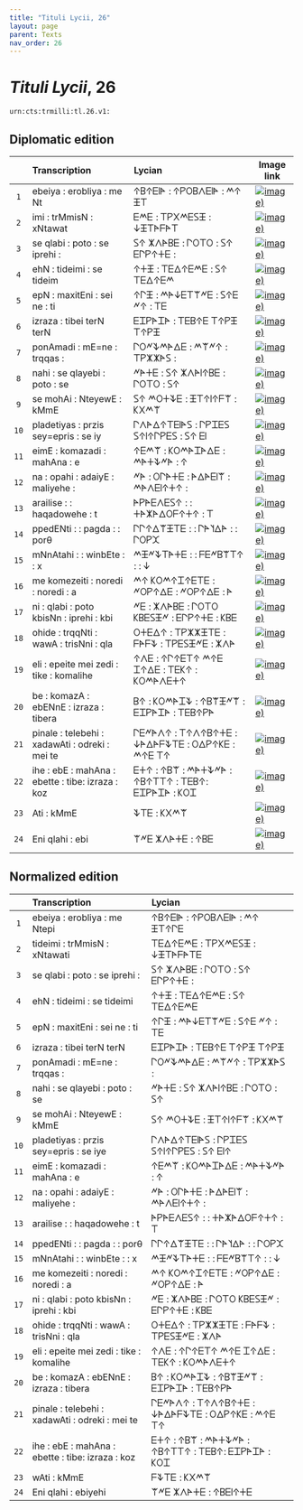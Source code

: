 ```yaml
---
title: "Tituli Lycii, 26"
layout: page
parent: Texts
nav_order: 26
---
```




# *Tituli Lycii*, 26




`urn:cts:trmilli:tl.26.v1:`

## Diplomatic edition

|  | Transcription | Lycian | Image link |
| :---: | :------ | :------ | --- |
| `1` | ebeiya : erobliya : me Nt | 𐊁𐊂𐊁𐊆𐊊𐊀 : 𐊁𐊕𐊒𐊂𐊍𐊆𐊊𐊀 : 𐊎𐊁 𐊑𐊗 |[![image)](http://www.homermultitext.org/iipsrv?IIIF=/project/homer/pyramidal/deepzoom/lycian/hc/v1/2007.02.0079.tif/pct:0.0,1.068,98.27,7.161/100,/0/default.jpg)](http://www.homermultitext.org/ict2/?urn=urn:cite2:lycian:hc.v1:2007.02.0079@0.000,0.01068,0.9827,0.07161) |
| `2` | imi : trMmisN : xNtawat | 𐊆𐊎𐊆 : 𐊗𐊕𐊐𐊎𐊆𐊖𐊑 : 𐊜𐊑𐊗𐊀𐊇𐊀𐊗 |[![image)](http://www.homermultitext.org/iipsrv?IIIF=/project/homer/pyramidal/deepzoom/lycian/hc/v1/2007.02.0079.tif/pct:0.062,6.219,97.71,4.962/100,/0/default.jpg)](http://www.homermultitext.org/ict2/?urn=urn:cite2:lycian:hc.v1:2007.02.0079@0.0006196,0.06219,0.9771,0.04962) |
| `3` | se qlabi : poto : se iprehi : | 𐊖𐊁 𐊌𐊍𐊀𐊂𐊆 : 𐊓𐊒𐊗𐊒 : 𐊖𐊁 𐊆𐊓𐊕𐊁𐊛𐊆 : |[![image)](http://www.homermultitext.org/iipsrv?IIIF=/project/homer/pyramidal/deepzoom/lycian/hc/v1/2007.02.0079.tif/pct:0.0,9.925,97.71,4.962/100,/0/default.jpg)](http://www.homermultitext.org/ict2/?urn=urn:cite2:lycian:hc.v1:2007.02.0079@0.000,0.09925,0.9771,0.04962) |
| `4` | ehN : tideimi : se tideim | 𐊁𐊛𐊑 : 𐊗𐊆𐊅𐊁𐊆𐊎𐊆 : 𐊖𐊁 𐊗𐊆𐊅𐊁𐊆𐊎 |[![image)](http://www.homermultitext.org/iipsrv?IIIF=/project/homer/pyramidal/deepzoom/lycian/hc/v1/2007.02.0079.tif/pct:0.062,12.63,97.83,6.595/100,/0/default.jpg)](http://www.homermultitext.org/ict2/?urn=urn:cite2:lycian:hc.v1:2007.02.0079@0.0006196,0.1263,0.9783,0.06595) |
| `5` | epN : maxitEni : sei ne : ti | 𐊁𐊓𐊑 : 𐊎𐊀𐊜𐊆𐊗𐊚𐊏𐊆 : 𐊖𐊁𐊆 𐊏𐊁 : 𐊗𐊆 |[![image)](http://www.homermultitext.org/iipsrv?IIIF=/project/homer/pyramidal/deepzoom/lycian/hc/v1/2007.02.0079.tif/pct:0.0,17.46,97.83,6.595/100,/0/default.jpg)](http://www.homermultitext.org/ict2/?urn=urn:cite2:lycian:hc.v1:2007.02.0079@0.000,0.1746,0.9783,0.06595) |
| `6` | izraza : tibei terN terN | 𐊆𐊈𐊕𐊀𐊈𐊀 : 𐊗𐊆𐊂𐊁𐊆 𐊗𐊁𐊕𐊑 𐊗𐊁𐊕𐊑 |[![image)](http://www.homermultitext.org/iipsrv?IIIF=/project/homer/pyramidal/deepzoom/lycian/hc/v1/2007.02.0079.tif/pct:0.124,19.35,97.65,7.977/100,/0/default.jpg)](http://www.homermultitext.org/ict2/?urn=urn:cite2:lycian:hc.v1:2007.02.0079@0.001239,0.1935,0.9765,0.07977) |
| `7` | ponAmadi : mE=ne : trqqas : | 𐊓𐊒𐊏𐊙𐊎𐊀𐊅𐊆 : 𐊎𐊚𐊏𐊁 : 𐊗𐊕𐊌𐊌𐊀𐊖 : |[![image)](http://www.homermultitext.org/iipsrv?IIIF=/project/homer/pyramidal/deepzoom/lycian/hc/v1/2007.02.0079.tif/pct:0.062,23.05,97.65,7.977/100,/0/default.jpg)](http://www.homermultitext.org/ict2/?urn=urn:cite2:lycian:hc.v1:2007.02.0079@0.0006196,0.2305,0.9765,0.07977) |
| `8` | nahi : se qlayebi : poto : se | 𐊏𐊀𐊛𐊆 : 𐊖𐊁 𐊌𐊍𐊀𐊊𐊁𐊂𐊆 : 𐊓𐊒𐊗𐊒 : 𐊖𐊁 |[![image)](http://www.homermultitext.org/iipsrv?IIIF=/project/homer/pyramidal/deepzoom/lycian/hc/v1/2007.02.0079.tif/pct:0.0,28.02,97.65,7.977/100,/0/default.jpg)](http://www.homermultitext.org/ict2/?urn=urn:cite2:lycian:hc.v1:2007.02.0079@0.000,0.2802,0.9765,0.07977) |
| `9` | se mohAi : NteyewE : kMmE | 𐊖𐊁 𐊎𐊒𐊛𐊙𐊆 : 𐊑𐊗𐊁𐊊𐊁𐊇𐊚 : 𐊋𐊐𐊎𐊚 |[![image)](http://www.homermultitext.org/iipsrv?IIIF=/project/homer/pyramidal/deepzoom/lycian/hc/v1/2007.02.0079.tif/pct:0.0,32.22,97.65,7.977/100,/0/default.jpg)](http://www.homermultitext.org/ict2/?urn=urn:cite2:lycian:hc.v1:2007.02.0079@0.000,0.3222,0.9765,0.07977) |
| `10` | pladetiyas : przis sey=epris : se iy | 𐊓𐊍𐊀𐊅𐊁𐊗𐊆𐊊𐊀𐊖 : 𐊓𐊕𐊈𐊆𐊖 𐊖𐊁𐊊𐊁𐊓𐊕𐊆𐊖 : 𐊖𐊁 𐊆𐊊 |[![image)](http://www.homermultitext.org/iipsrv?IIIF=/project/homer/pyramidal/deepzoom/lycian/hc/v1/2007.02.0079.tif/pct:0.0,35.36,97.65,7.977/100,/0/default.jpg)](http://www.homermultitext.org/ict2/?urn=urn:cite2:lycian:hc.v1:2007.02.0079@0.000,0.3536,0.9765,0.07977) |
| `11` | eimE : komazadi : mahAna : e | 𐊁𐊆𐊎𐊚 : 𐊋𐊒𐊎𐊀𐊈𐊀𐊅𐊆 : 𐊎𐊀𐊛𐊙𐊏𐊀 : 𐊁 |[![image)](http://www.homermultitext.org/iipsrv?IIIF=/project/homer/pyramidal/deepzoom/lycian/hc/v1/2007.02.0079.tif/pct:0.0,38.82,97.65,7.977/100,/0/default.jpg)](http://www.homermultitext.org/ict2/?urn=urn:cite2:lycian:hc.v1:2007.02.0079@0.000,0.3882,0.9765,0.07977) |
| `12` | na : opahi : adaiyE : maliyehe : | 𐊏𐊀 : 𐊒𐊓𐊀𐊛𐊆 : 𐊀𐊅𐊀𐊆𐊊𐊚 : 𐊎𐊀𐊍𐊆𐊊𐊁𐊛𐊁 : |[![image)](http://www.homermultitext.org/iipsrv?IIIF=/project/homer/pyramidal/deepzoom/lycian/hc/v1/2007.02.0079.tif/pct:0.0,43.47,97.65,7.977/100,/0/default.jpg)](http://www.homermultitext.org/ict2/?urn=urn:cite2:lycian:hc.v1:2007.02.0079@0.000,0.4347,0.9765,0.07977) |
| `13` | arailise : : haqadowehe : t | 𐊀𐊕𐊀𐊆𐊍𐊆𐊖𐊁 : : 𐊛𐊀𐊌𐊀𐊅𐊒𐊇𐊁𐊛𐊁 : 𐊗 |[![image)](http://www.homermultitext.org/iipsrv?IIIF=/project/homer/pyramidal/deepzoom/lycian/hc/v1/2007.02.0079.tif/pct:0.062,46.98,97.65,7.977/100,/0/default.jpg)](http://www.homermultitext.org/ict2/?urn=urn:cite2:lycian:hc.v1:2007.02.0079@0.0006196,0.4698,0.9765,0.07977) |
| `14` | ppedENti : : pagda : : porθ | 𐊓𐊓𐊁𐊅𐊚𐊑𐊗𐊆 : : 𐊓𐊀𐊄𐊅𐊀 : : 𐊓𐊒𐊕𐊉 |[![image)](http://www.homermultitext.org/iipsrv?IIIF=/project/homer/pyramidal/deepzoom/lycian/hc/v1/2007.02.0079.tif/pct:0.0,50.57,97.65,7.977/100,/0/default.jpg)](http://www.homermultitext.org/ict2/?urn=urn:cite2:lycian:hc.v1:2007.02.0079@0.000,0.5057,0.9765,0.07977) |
| `15` | mNnAtahi : : winbEte : : x | 𐊎𐊑𐊏𐊙𐊗𐊀𐊛𐊆 : : 𐊇𐊆𐊏𐊂𐊚𐊗𐊁 : : 𐊜 |[![image)](http://www.homermultitext.org/iipsrv?IIIF=/project/homer/pyramidal/deepzoom/lycian/hc/v1/2007.02.0079.tif/pct:0.0,53.52,97.65,7.977/100,/0/default.jpg)](http://www.homermultitext.org/ict2/?urn=urn:cite2:lycian:hc.v1:2007.02.0079@0.000,0.5352,0.9765,0.07977) |
| `16` | me komezeiti : noredi : noredi : a | 𐊎𐊁 𐊋𐊒𐊎𐊁𐊈𐊁𐊆𐊗𐊆 : 𐊏𐊒𐊕𐊁𐊅𐊆 : 𐊏𐊒𐊕𐊁𐊅𐊆 : 𐊀 |[![image)](http://www.homermultitext.org/iipsrv?IIIF=/project/homer/pyramidal/deepzoom/lycian/hc/v1/2007.02.0079.tif/pct:0.0,57.22,97.65,7.977/100,/0/default.jpg)](http://www.homermultitext.org/ict2/?urn=urn:cite2:lycian:hc.v1:2007.02.0079@0.000,0.5722,0.9765,0.07977) |
| `17` | ni : qlabi : poto kbisNn : iprehi : kbi | 𐊏𐊆 : 𐊌𐊍𐊀𐊂𐊆 : 𐊓𐊒𐊗𐊒 𐊋𐊂𐊆𐊖𐊑𐊏 : 𐊆𐊓𐊕𐊁𐊛𐊆 : 𐊋𐊂𐊆 |[![image)](http://www.homermultitext.org/iipsrv?IIIF=/project/homer/pyramidal/deepzoom/lycian/hc/v1/2007.02.0079.tif/pct:0.0,61.06,97.65,7.977/100,/0/default.jpg)](http://www.homermultitext.org/ict2/?urn=urn:cite2:lycian:hc.v1:2007.02.0079@0.000,0.6106,0.9765,0.07977) |
| `18` | ohide : trqqNti : wawA : trisNni : qla | 𐊒𐊛𐊆𐊅𐊁 : 𐊗𐊕𐊌𐊌𐊑𐊗𐊆 : 𐊇𐊀𐊇𐊙 : 𐊗𐊕𐊆𐊖𐊑𐊏𐊆 : 𐊌𐊍𐊀 |[![image)](http://www.homermultitext.org/iipsrv?IIIF=/project/homer/pyramidal/deepzoom/lycian/hc/v1/2007.02.0079.tif/pct:0.0,65.83,97.65,7.977/100,/0/default.jpg)](http://www.homermultitext.org/ict2/?urn=urn:cite2:lycian:hc.v1:2007.02.0079@0.000,0.6583,0.9765,0.07977) |
| `19` | eli : epeite mei zedi : tike : komalihe | 𐊁𐊍𐊆 : 𐊁𐊓𐊁𐊆𐊗𐊁 𐊎𐊁𐊆 𐊈𐊁𐊅𐊆 : 𐊗𐊆𐊋𐊁 : 𐊋𐊒𐊎𐊀𐊍𐊆𐊛𐊁 |[![image)](http://www.homermultitext.org/iipsrv?IIIF=/project/homer/pyramidal/deepzoom/lycian/hc/v1/2007.02.0079.tif/pct:0.062,70.48,97.65,7.977/100,/0/default.jpg)](http://www.homermultitext.org/ict2/?urn=urn:cite2:lycian:hc.v1:2007.02.0079@0.0006196,0.7048,0.9765,0.07977) |
| `20` | be : komazA : ebENnE : izraza : tibera | 𐊂𐊁 : 𐊋𐊒𐊎𐊀𐊈𐊙 : 𐊁𐊂𐊚𐊑𐊏𐊚 : 𐊆𐊈𐊕𐊀𐊈𐊀 : 𐊗𐊆𐊂𐊁𐊕𐊀 |[![image)](http://www.homermultitext.org/iipsrv?IIIF=/project/homer/pyramidal/deepzoom/lycian/hc/v1/2007.02.0079.tif/pct:0.0,72.55,97.65,7.977/100,/0/default.jpg)](http://www.homermultitext.org/ict2/?urn=urn:cite2:lycian:hc.v1:2007.02.0079@0.000,0.7255,0.9765,0.07977) |
| `21` | pinale : telebehi : xadawAti : odreki : mei te | 𐊓𐊆𐊏𐊀𐊍𐊁 : 𐊗𐊁𐊍𐊁𐊂𐊁𐊛𐊆 : 𐊜𐊀𐊅𐊀𐊇𐊙𐊗𐊆 : 𐊒𐊅𐊕𐊁𐊋𐊆 : 𐊎𐊁𐊆 𐊗𐊁 |[![image)](http://www.homermultitext.org/iipsrv?IIIF=/project/homer/pyramidal/deepzoom/lycian/hc/v1/2007.02.0079.tif/pct:0.0,76.76,97.65,7.977/100,/0/default.jpg)](http://www.homermultitext.org/ict2/?urn=urn:cite2:lycian:hc.v1:2007.02.0079@0.000,0.7676,0.9765,0.07977) |
| `22` | ihe : ebE : mahAna : ebette : tibe: izraza : koz | 𐊆𐊛𐊁 : 𐊁𐊂𐊚 : 𐊎𐊀𐊛𐊙𐊏𐊀 : 𐊁𐊂𐊁𐊗𐊗𐊁 : 𐊗𐊆𐊂𐊁: 𐊆𐊈𐊕𐊀𐊈𐊀 : 𐊋𐊒𐊈 |[![image)](http://www.homermultitext.org/iipsrv?IIIF=/project/homer/pyramidal/deepzoom/lycian/hc/v1/2007.02.0079.tif/pct:0.867,81.34,97.65,7.977/100,/0/default.jpg)](http://www.homermultitext.org/ict2/?urn=urn:cite2:lycian:hc.v1:2007.02.0079@0.008674,0.8134,0.9765,0.07977) |
| `23` | Ati : kMmE | 𐊙𐊗𐊆 : 𐊋𐊐𐊎𐊚 |[![image)](http://www.homermultitext.org/iipsrv?IIIF=/project/homer/pyramidal/deepzoom/lycian/hc/v1/2007.02.0079.tif/pct:0.991,85.43,97.65,7.977/100,/0/default.jpg)](http://www.homermultitext.org/ict2/?urn=urn:cite2:lycian:hc.v1:2007.02.0079@0.009913,0.8543,0.9765,0.07977) |
| `24` | Eni qlahi : ebi | 𐊚𐊏𐊆 𐊌𐊍𐊀𐊛𐊆 : 𐊁𐊂𐊆 |[![image)](http://www.homermultitext.org/iipsrv?IIIF=/project/homer/pyramidal/deepzoom/lycian/hc/v1/2007.02.0079.tif/pct:1.115,91.14,97.65,7.977/100,/0/default.jpg)](http://www.homermultitext.org/ict2/?urn=urn:cite2:lycian:hc.v1:2007.02.0079@0.01115,0.9114,0.9765,0.07977) |

## Normalized edition

|  | Transcription | Lycian |
| :---: | :------ | :------ |
| `1` | ebeiya : erobliya : me Ntepi | 𐊁𐊂𐊁𐊆𐊊𐊀 : 𐊁𐊕𐊒𐊂𐊍𐊆𐊊𐊀 : 𐊎𐊁 𐊑𐊗𐊁𐊓𐊆 |
| `2` | tideimi : trMmisN : xNtawati | 𐊗𐊆𐊅𐊁𐊆𐊎𐊆 : 𐊗𐊕𐊐𐊎𐊆𐊖𐊑 : 𐊜𐊑𐊗𐊀𐊇𐊀𐊗𐊆 |
| `3` | se qlabi : poto : se iprehi : | 𐊖𐊁 𐊌𐊍𐊀𐊂𐊆 : 𐊓𐊒𐊗𐊒 : 𐊖𐊁 𐊆𐊓𐊕𐊁𐊛𐊆 : |
| `4` | ehN : tideimi : se tideimi | 𐊁𐊛𐊑 : 𐊗𐊆𐊅𐊁𐊆𐊎𐊆 : 𐊖𐊁 𐊗𐊆𐊅𐊁𐊆𐊎𐊆 |
| `5` | epN : maxitEni : sei ne : ti | 𐊁𐊓𐊑 : 𐊎𐊀𐊜𐊆𐊗𐊚𐊏𐊆 : 𐊖𐊁𐊆 𐊏𐊁 : 𐊗𐊆 |
| `6` | izraza : tibei terN terN | 𐊆𐊈𐊕𐊀𐊈𐊀 : 𐊗𐊆𐊂𐊁𐊆 𐊗𐊁𐊕𐊑 𐊗𐊁𐊕𐊑 |
| `7` | ponAmadi : mE=ne : trqqas : | 𐊓𐊒𐊏𐊙𐊎𐊀𐊅𐊆 : 𐊎𐊚𐊏𐊁 : 𐊗𐊕𐊌𐊌𐊀𐊖 : |
| `8` | nahi : se qlayebi : poto : se | 𐊏𐊀𐊛𐊆 : 𐊖𐊁 𐊌𐊍𐊀𐊊𐊁𐊂𐊆 : 𐊓𐊒𐊗𐊒 : 𐊖𐊁 |
| `9` | se mohAi : NteyewE : kMmE | 𐊖𐊁 𐊎𐊒𐊛𐊙𐊆 : 𐊑𐊗𐊁𐊊𐊁𐊇𐊚 : 𐊋𐊐𐊎𐊚 |
| `10` | pladetiyas : przis sey=epris : se iye | 𐊓𐊍𐊀𐊅𐊁𐊗𐊆𐊊𐊀𐊖 : 𐊓𐊕𐊈𐊆𐊖 𐊖𐊁𐊊𐊁𐊓𐊕𐊆𐊖 : 𐊖𐊁 𐊆𐊊𐊁 |
| `11` | eimE : komazadi : mahAna : e | 𐊁𐊆𐊎𐊚 : 𐊋𐊒𐊎𐊀𐊈𐊀𐊅𐊆 : 𐊎𐊀𐊛𐊙𐊏𐊀 : 𐊁 |
| `12` | na : opahi : adaiyE : maliyehe : | 𐊏𐊀 : 𐊒𐊓𐊀𐊛𐊆 : 𐊀𐊅𐊀𐊆𐊊𐊚 : 𐊎𐊀𐊍𐊆𐊊𐊁𐊛𐊁 : |
| `13` | arailise : : haqadowehe : t | 𐊀𐊕𐊀𐊆𐊍𐊆𐊖𐊁 : : 𐊛𐊀𐊌𐊀𐊅𐊒𐊇𐊁𐊛𐊁 : 𐊗 |
| `14` | ppedENti : : pagda : : porθ | 𐊓𐊓𐊁𐊅𐊚𐊑𐊗𐊆 : : 𐊓𐊀𐊄𐊅𐊀 : : 𐊓𐊒𐊕𐊉 |
| `15` | mNnAtahi : : winbEte : : x | 𐊎𐊑𐊏𐊙𐊗𐊀𐊛𐊆 : : 𐊇𐊆𐊏𐊂𐊚𐊗𐊁 : : 𐊜 |
| `16` | me komezeiti : noredi : noredi : a | 𐊎𐊁 𐊋𐊒𐊎𐊁𐊈𐊁𐊆𐊗𐊆 : 𐊏𐊒𐊕𐊁𐊅𐊆 : 𐊏𐊒𐊕𐊁𐊅𐊆 : 𐊀 |
| `17` | ni : qlabi : poto kbisNn : iprehi : kbi | 𐊏𐊆 : 𐊌𐊍𐊀𐊂𐊆 : 𐊓𐊒𐊗𐊒 𐊋𐊂𐊆𐊖𐊑𐊏 : 𐊆𐊓𐊕𐊁𐊛𐊆 : 𐊋𐊂𐊆 |
| `18` | ohide : trqqNti : wawA : trisNni : qla | 𐊒𐊛𐊆𐊅𐊁 : 𐊗𐊕𐊌𐊌𐊑𐊗𐊆 : 𐊇𐊀𐊇𐊙 : 𐊗𐊕𐊆𐊖𐊑𐊏𐊆 : 𐊌𐊍𐊀 |
| `19` | eli : epeite mei zedi : tike : komalihe | 𐊁𐊍𐊆 : 𐊁𐊓𐊁𐊆𐊗𐊁 𐊎𐊁𐊆 𐊈𐊁𐊅𐊆 : 𐊗𐊆𐊋𐊁 : 𐊋𐊒𐊎𐊀𐊍𐊆𐊛𐊁 |
| `20` | be : komazA : ebENnE : izraza : tibera | 𐊂𐊁 : 𐊋𐊒𐊎𐊀𐊈𐊙 : 𐊁𐊂𐊚𐊑𐊏𐊚 : 𐊆𐊈𐊕𐊀𐊈𐊀 : 𐊗𐊆𐊂𐊁𐊕𐊀 |
| `21` | pinale : telebehi : xadawAti : odreki : mei te | 𐊓𐊆𐊏𐊀𐊍𐊁 : 𐊗𐊁𐊍𐊁𐊂𐊁𐊛𐊆 : 𐊜𐊀𐊅𐊀𐊇𐊙𐊗𐊆 : 𐊒𐊅𐊕𐊁𐊋𐊆 : 𐊎𐊁𐊆 𐊗𐊁 |
| `22` | ihe : ebE : mahAna : ebette : tibe: izraza : koz | 𐊆𐊛𐊁 : 𐊁𐊂𐊚 : 𐊎𐊀𐊛𐊙𐊏𐊀 : 𐊁𐊂𐊁𐊗𐊗𐊁 : 𐊗𐊆𐊂𐊁: 𐊆𐊈𐊕𐊀𐊈𐊀 : 𐊋𐊒𐊈 |
| `23` | wAti : kMmE | 𐊇𐊙𐊗𐊆 : 𐊋𐊐𐊎𐊚 |
| `24` | Eni qlahi : ebiyehi | 𐊚𐊏𐊆 𐊌𐊍𐊀𐊛𐊆 : 𐊁𐊂𐊆𐊊𐊁𐊛𐊆 |